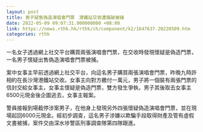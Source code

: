 ```yaml
---
layout: post
title: 男子疑售偽造演唱會門票　港鐵站交收遭識破被捕
date: 2022-05-09 09:07:31.000000000 +08:00
link: https://news.rthk.hk/rthk/ch/component/k2/1647637-20220509.htm
categories: rthk
---
```


一名女子透過網上社交平台購買兩張演唱會門票，在交收時發現懷疑是偽造門票，一名男子懷疑出售偽造演唱會門票被捕。

案中女事主早前透過網上社交平台，向這名男子購買兩張演唱會門票，昨晚九時許相約在長沙灣港鐵站交收。女事主向對方繳付一萬元，男子將一個裝有兩張門票的信封交給女事主，女事主懷疑是偽造門票，雙方發生爭執，男子其後取去女事主6500元現金後企圖逃去，女事主報案。

警員接報到場截停涉案男子，在他身上發現另外四張懷疑偽造演唱會門票，並在現場起回6000元現金。經初步調查，這名男子涉嫌以欺騙手段取得財產及管有虛假文書被捕，案件交由深水埗警區刑事調查隊第四隊跟進。
